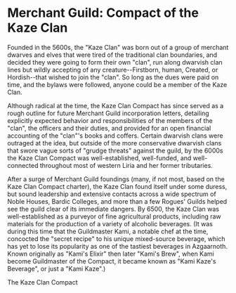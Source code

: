 # Merchant Guild: Compact of the Kaze Clan
Founded in the 5600s, the "Kaze Clan" was born out of a group of merchant dwarves and elves that were tired of the traditional clan boundaries, and decided they were going to form their own "clan", run along dwarvish clan lines but wildly accepting of any creature--Firstborn, human, Created, or Hordish--that wished to join the "clan". So long as the dues were paid on time, and the bylaws were followed, anyone could be a member of the Kaze Clan.

Although radical at the time, the Kaze Clan Compact has since served as a rough outline for future Merchant Guild incorporation letters, detailing explicitly expected behavior and responsibilities of the members of the "clan", the officers and their duties, and provided for an open financial accounting of the "clan"'s books and coffers. Certain dwarvish clans were outraged at the idea, but outside of the more conservative dwarvish clans that swore vague sorts of "grudge threats" against the guild, by the 6000s the Kaze Clan Compact was well-established, well-funded, and well-connected throughout most of western Liria and her former tributaries.

After a surge of Merchant Guild foundings (many, if not most, based on the Kaze Clan Compact charter), the Kaze Clan found itself under some duress, but sound leadership and extensive contacts across a wide spectrum of Noble Houses, Bardic Colleges, and more than a few Rogues' Guilds helped see the guild clear of its immediate dangers. By 6500, the Kaze Clan was well-established as a purveyor of fine agricultural products, including raw materials for the production of a variety of alcoholic beverages. (It was during this time that the Guildmaster Kami, a notable chef at the time, concocted the "secret recipe" to his unique mixed-source beverage, which has yet to lose its popularity as one of the tastiest beverages in Azgaarnoth. Known originally as "Kami's Elixir" then later "Kami's Brew", when Kami become Guildmaster of the Compact, it became known as "Kami Kaze's Beverage", or just a "Kami Kaze".)

The Kaze Clan Compact 